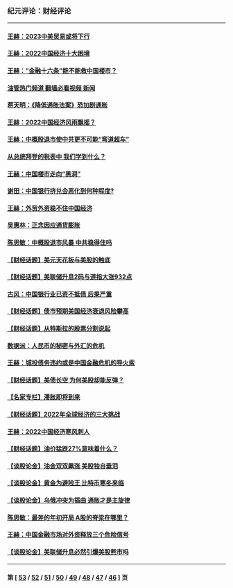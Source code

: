 ### 纪元评论：财经评论
---
#### [王赫：2023中美贸易或将下行](../../pages/nsc1026/n13899005.md?01130330) 
#### [王赫：2022中国经济十大困境](../../pages/nsc1026/n13883766.md?01130330) 
#### [王赫：“金融十六条”能不能救中国楼市？](../../pages/nsc1026/n13868431.md?01130330) 
#### [油管热门频道 翻墙必看视频 新闻](ok?01130330)
#### [蒋天明：《降低通胀法案》恐加剧通胀](../../pages/nsc1026/n13806996.md?01130330) 
#### [王赫：2022中国经济风雨飘摇？](../../pages/nsc1026/n13803207.md?01130330) 
#### [王赫：中概股退市使中共更不可能“弯道超车”](../../pages/nsc1026/n13802858.md?01130330) 
#### [从总统拜登的税表中 我们学到什么？](../../pages/nsc1026/n13773081.md?01130330) 
#### [王赫：中国楼市走向“黑洞”](../../pages/nsc1026/n13770647.md?01130330) 
#### [谢田：中国银行挤兑会恶化到何种程度?](../../pages/nsc1026/n13766965.md?01130330) 
#### [王赫：外贸外资稳不住中国经济](../../pages/nsc1026/n13753933.md?01130330) 
#### [吴惠林：正念因应通货膨胀](../../pages/nsc1026/n13750350.md?01130330) 
#### [陈思敏：中概股退市风暴 中共稳得住吗](../../pages/nsc1026/n13738978.md?01130330) 
#### [【财经话题】美元天花板与美股的触底](../../pages/nsc1026/n13736495.md?01130330) 
#### [【财经话题】美联储升息2码与道指大涨932点](../../pages/nsc1026/n13727377.md?01130330) 
#### [古风：中国银行业已资不抵债 后果严重](../../pages/nsc1026/n13726111.md?01130330) 
#### [【财经话题】债市预期美国经济衰退风险攀高](../../pages/nsc1026/n13698043.md?01130330) 
#### [【财经话题】从特斯拉的股票分割说起](../../pages/nsc1026/n13679733.md?01130330) 
#### [数据派：人民币的秘密与外汇的危机](../../pages/nsc1026/n13667092.md?01130330) 
#### [王赫：城投债务违约或是中国金融危机的导火索](../../pages/nsc1026/n13665322.md?01130330) 
#### [【财经话题】美债长空 为何美股却能反弹？](../../pages/nsc1026/n13665895.md?01130330) 
#### [【名家专栏】滞胀即将到来](../../pages/nsc1026/n13658171.md?01130330) 
#### [【财经话题】2022年全球经济的三大挑战](../../pages/nsc1026/n13654423.md?01130330) 
#### [王赫：2022中国经济寒风刺人](../../pages/nsc1026/n13651403.md?01130330) 
#### [【财经话题】油价猛跌27%意味着什么？](../../pages/nsc1026/n13648767.md?01130330) 
#### [【谈股论金】油金双双飙涨 美股独自垂泪](../../pages/nsc1026/n13631742.md?01130330) 
#### [【谈股论金】黄金为避险王 比特币寒冬来临](../../pages/nsc1026/n13600406.md?01130330) 
#### [【谈股论金】乌俄冲突为插曲 通胀才是主旋律](../../pages/nsc1026/n13576797.md?01130330) 
#### [陈思敏：最差的年初开局 A股的脊梁在哪里？](../../pages/nsc1026/n13558359.md?01130330) 
#### [王赫：中国金融市场对外资释放三个危险信号](../../pages/nsc1026/n13546389.md?01130330) 
#### [【谈股论金】美联储升息必然引爆美股熊市吗](../../pages/nsc1026/n13519194.md?01130330) 

---
#### 第 [ [53](./53.md?01130330) / [52](./52.md?01130330) / [51](./51.md?01130330) / [50](./50.md?01130330) / [49](./49.md?01130330) / [48](./48.md?01130330) / [47](./47.md?01130330) / [46](./46.md?01130330) ] 页
